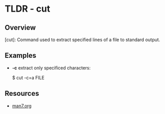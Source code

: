 TLDR - cut
==========

Overview
--------

[cut]: Command used to extract specified lines of a file to standard output.

Examples
--------

- **-c** extract only specificed characters:

    $ cut -c=a FILE

Resources
---------

- [man7.org](http://man7.org/linux/man-pages/man1/cut.1.html)
